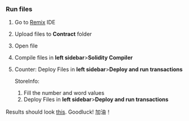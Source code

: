 ### Run files
1. Go to [Remix](https://remix.ethereum.org/#lang=en&optimize=false&runs=200&evmVersion=null&version=soljson-v0.8.23+commit.f704f362.js) IDE
2. Upload files to **Contract** folder
3. Open file
4. Compile files in **left sidebar**>**Solidity Compiler**
5. Counter: Deploy Files in **left sidebar**>**Deploy and run transactions**

   StoreInfo: 
    1. Fill the number and word values 
    2. Deploy Files in **left sidebar**>**Deploy and run transactions**

Results should look [this](https://sites.google.com/view/11309303a/cryptocurrency/smart-contract?authuser=1). 
Goodluck! 加油！

